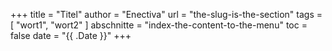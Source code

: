 +++
title = "Titel"
author = "Enectiva"
url = "the-slug-is-the-section"
tags = [
    "wort1",
    "wort2"
]
abschnitte = "index-the-content-to-the-menu"
toc = false
date = "{{ .Date }}"
+++
